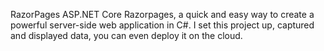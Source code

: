 RazorPages
ASP.NET Core Razorpages, a quick and easy way to create a powerful server-side web application in C#. I set this project up, captured and displayed data, you can even deploy it on the cloud.
